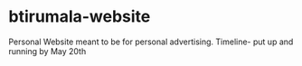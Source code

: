 # btirumala-website
Personal Website
meant to be for personal advertising. Timeline- put up and running by May 20th
